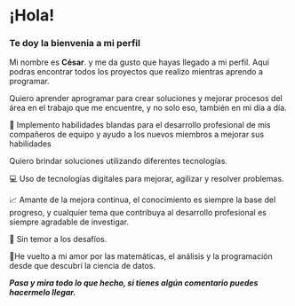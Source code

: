 # ¡Hola! 
### Te doy la bienvenia a mi perfil

Mi nombre es **César**. y me da gusto que hayas llegado a mi perfil. Aquí podras encontrar todos los proyectos que realizo mientras aprendo a programar.

Quiero aprender aprogramar para crear soluciones y mejorar procesos del área en el trabajo que me encuentre, y no solo eso, también en mi día a día.


🚀 Implemento habilidades blandas para el desarrollo profesional de mis compañeros de equipo y ayudo a los nuevos miembros a mejorar sus habilidades

Quiero brindar soluciones utilizando diferentes tecnologías.

💻 Uso de tecnologías digitales para mejorar, agilizar y resolver problemas.

📈 Amante de la mejora continua, el conocimiento es siempre la base del progreso, y cualquier tema que contribuya al desarrollo profesional es siempre agradable de investigar.

🥋 Sin temor a los desafíos.

🔄He vuelto a mi amor por las matemáticas, el análisis y la programación desde que descubrí la ciencia de datos.

__*Pasa y mira todo lo que hecho, si tienes algún comentario puedes hacermelo llegar.*__


